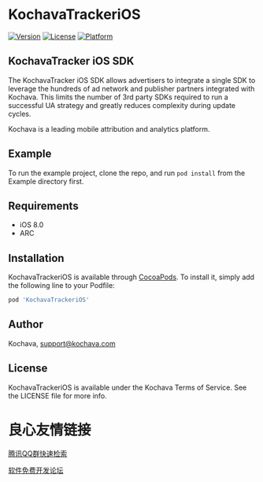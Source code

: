 # KochavaTrackeriOS

[![Version](https://img.shields.io/cocoapods/v/KochavaTrackeriOS.svg?style=flat)](http://cocoapods.org/pods/KochavaTrackeriOS)
[![License](https://img.shields.io/cocoapods/l/KochavaTrackeriOS.svg?style=flat)](http://cocoapods.org/pods/KochavaTrackeriOS)
[![Platform](https://img.shields.io/cocoapods/p/KochavaTrackeriOS.svg?style=flat)](http://cocoapods.org/pods/KochavaTrackeriOS)

 

## KochavaTracker iOS SDK

The KochavaTracker iOS SDK allows advertisers to integrate a single SDK to leverage the hundreds of ad network and publisher partners integrated with Kochava. This limits the number of 3rd party SDKs required to run a successful UA strategy and greatly reduces complexity during update cycles.

Kochava is a leading mobile attribution and analytics platform.

## Example

To run the example project, clone the repo, and run `pod install` from the Example directory first.

## Requirements

* iOS 8.0
* ARC

## Installation

KochavaTrackeriOS is available through [CocoaPods](http://cocoapods.org). To install
it, simply add the following line to your Podfile:

```ruby
pod 'KochavaTrackeriOS'
```

## Author

Kochava, support@kochava.com

## License

KochavaTrackeriOS is available under the Kochava Terms of Service. See the LICENSE file for more info.


 # 良心友情链接

[腾讯QQ群快速检索](http://u.720life.cn/s/8cf73f7c)

[软件免费开发论坛](http://u.720life.cn/s/bbb01dc0)